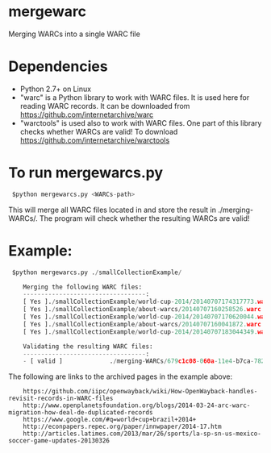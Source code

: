 mergewarc
=========

Merging WARCs into a single WARC file


Dependencies
==================
* Python 2.7+ on Linux
* "warc" is a Python library to work with WARC files. It is used here for reading WARC records.
       It can be downloaded from https://github.com/internetarchive/warc
* "warctools" is used also to work with WARC files. One part of this library checks whether WARCs are valid!
       To download https://github.com/internetarchive/warctools

To run mergewarcs.py
=====================
```python
 $python mergewarcs.py <WARCs-path>
```

 This will merge all WARC files located in <WARCs-path> and store the result in ./merging-WARCs/. The program will check whether the resulting WARCs are valid!
 
		
Example:
========

```python
 $python mergewarcs.py ./smallCollectionExample/

	Merging the following WARC files: 
	----------------------------------: 
	[ Yes ]./smallCollectionExample/world-cup-2014/20140707174317773.warc
	[ Yes ]./smallCollectionExample/about-warcs/20140707160258526.warc
	[ Yes ]./smallCollectionExample/world-cup-2014/20140707170620044.warc
	[ Yes ]./smallCollectionExample/about-warcs/20140707160041872.warc
	[ Yes ]./smallCollectionExample/world-cup-2014/20140707183044349.warc

	Validating the resulting WARC files: 
	----------------------------------: 
	- [ valid ]             ./merging-WARCs/679c1c08-060a-11e4-b7ca-782bcb0f034c/679eac98-060a-11e4-b7ca-782bcb0f034c.warc
```	

The following are links to the archived pages in the example above:
```	
	https://github.com/iipc/openwayback/wiki/How-OpenWayback-handles-revisit-records-in-WARC-files
	http://www.openplanetsfoundation.org/blogs/2014-03-24-arc-warc-migration-how-deal-de-duplicated-records
	https://www.google.com/#q=world+cup+brazil+2014+
	http://econpapers.repec.org/paper/innwpaper/2014-17.htm
	http://articles.latimes.com/2013/mar/26/sports/la-sp-sn-us-mexico-soccer-game-updates-20130326	
```	
